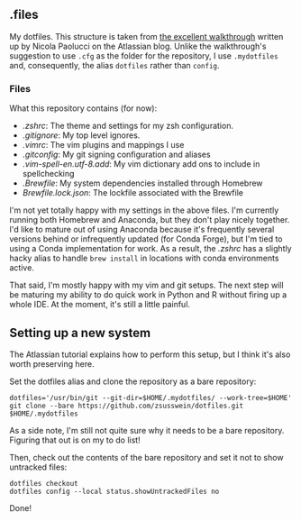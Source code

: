 ## .files
My dotfiles. This structure is taken from [the excellent
walkthrough](https://www.atlassian.com/git/tutorials/dotfiles) written 
up by Nicola Paolucci on the Atlassian blog. Unlike the walkthrough's
suggestion to use `.cfg` as the folder for the repository, I use 
`.mydotfiles` and, consequently, the alias `dotfiles` rather than `config`.

### Files

What this repository contains (for now):

- *.zshrc*: The theme and settings for my zsh configuration.
- *.gitignore*: My top level ignores.
- *.vimrc*: The vim plugins and mappings I use
- *.gitconfig*: My git signing configuration and aliases
- *.vim-spell-en.utf-8.add*: My vim dictionary add ons to include in
  spellchecking
- *.Brewfile*: My system dependencies installed through Homebrew
- *Brewfile.lock.json*: The lockfile associated with the Brewfile

I'm not yet totally happy with my settings in the above files. I'm currently 
running both Homebrew and Anaconda, but they don't play nicely together. I'd 
like to mature out of using Anaconda because it's frequently several versions 
behind or infrequently updated (for Conda Forge), but I'm tied to using 
a Conda implementation for work. As a result, the _.zshrc_ has a slightly 
hacky alias to handle `brew install` in locations with conda environments 
active.

That said, I'm mostly happy with my vim and git setups. The next step will be 
maturing my ability to do quick work in Python and R without firing up a whole 
IDE. At the moment, it's still a little painful.

## Setting up a new system

The Atlassian tutorial explains how to perform this setup, but I think it's 
also worth preserving here. 

Set the dotfiles alias and clone the repository as a bare repository:
```
dotfiles='/usr/bin/git --git-dir=$HOME/.mydotfiles/ --work-tree=$HOME'
git clone --bare https://github.com/zsusswein/dotfiles.git $HOME/.mydotfiles
```

As a side note, I'm still not quite sure why it needs to be a bare repository.  
Figuring that out is on my to do list!

Then, check out the contents of the bare repository and set it not to show 
untracked files:
```
dotfiles checkout
dotfiles config --local status.showUntrackedFiles no
```
Done!

